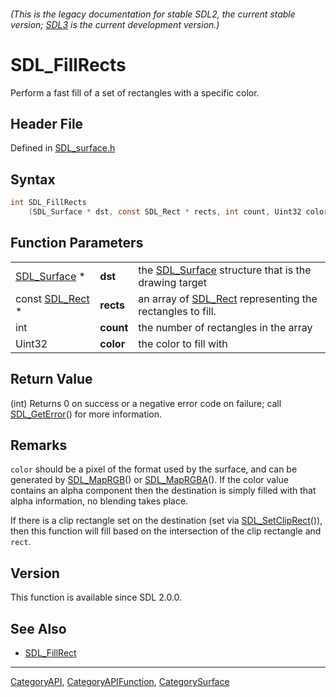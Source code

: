 ###### (This is the legacy documentation for stable SDL2, the current stable version; [SDL3](https://wiki.libsdl.org/SDL3/) is the current development version.)
# SDL_FillRects

Perform a fast fill of a set of rectangles with a specific color.

## Header File

Defined in [SDL_surface.h](https://github.com/libsdl-org/SDL/blob/SDL2/include/SDL_surface.h)

## Syntax

```c
int SDL_FillRects
    (SDL_Surface * dst, const SDL_Rect * rects, int count, Uint32 color);
```

## Function Parameters

|                              |           |                                                                       |
| ---------------------------- | --------- | --------------------------------------------------------------------- |
| [SDL_Surface](SDL_Surface) * | **dst**   | the [SDL_Surface](SDL_Surface) structure that is the drawing target   |
| const [SDL_Rect](SDL_Rect) * | **rects** | an array of [SDL_Rect](SDL_Rect) representing the rectangles to fill. |
| int                          | **count** | the number of rectangles in the array                                 |
| Uint32                       | **color** | the color to fill with                                                |

## Return Value

(int) Returns 0 on success or a negative error code on failure; call
[SDL_GetError](SDL_GetError)() for more information.

## Remarks

`color` should be a pixel of the format used by the surface, and can be
generated by [SDL_MapRGB](SDL_MapRGB)() or [SDL_MapRGBA](SDL_MapRGBA)(). If
the color value contains an alpha component then the destination is simply
filled with that alpha information, no blending takes place.

If there is a clip rectangle set on the destination (set via
[SDL_SetClipRect](SDL_SetClipRect)()), then this function will fill based
on the intersection of the clip rectangle and `rect`.

## Version

This function is available since SDL 2.0.0.

## See Also

- [SDL_FillRect](SDL_FillRect)

----
[CategoryAPI](CategoryAPI), [CategoryAPIFunction](CategoryAPIFunction), [CategorySurface](CategorySurface)

